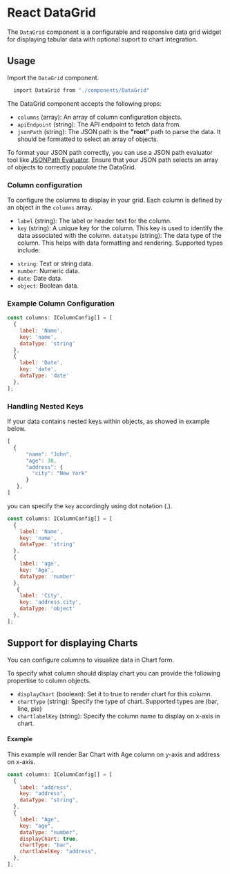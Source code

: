 
# React DataGrid

The `DataGrid` component is a configurable and responsive data grid widget for displaying tabular data with optional suport to chart integration.


## Usage

Import the `DataGrid` component.

```bash
  import DataGrid from "./components/DataGrid"
```

The DataGrid component accepts the following props:


* `columns` (array): An array of column configuration objects.
* `apiEndpoint` (string): The API endpoint to fetch data from.
* `jsonPath` (string): The JSON path is the **"root"** path to parse the data. It should be formatted to select an array of objects.

To format your JSON path correctly, you can use a JSON path evaluator tool like [JSONPath Evaluator](https://jsonpath.com/). Ensure that your JSON path selects an array of objects to correctly populate the DataGrid.


### Column configuration
To configure the columns to display in your grid. Each column is defined by an object in the `columns` array.

* `label` (string): The label or header text for the column.
* `key` (string): A unique key for the column. This key is used to identify the data associated with the column.
`datatype` (string): The data type of the column. This helps with data formatting and rendering. Supported types include:
 - `string`: Text or string data.
  - `number`: Numeric data.
  - `date`: Date data.
  - `object`: Boolean data.






### Example Column Configuration

```javascript
const columns: IColumnConfig[] = [
  {
    label: 'Name',
    key: 'name', 
    dataType: 'string'
  },
  {
    label: 'Date', 
    key: 'date', 
    dataType: 'date'
  },
];
```

###  Handling Nested Keys

If your data contains nested keys within objects, as showed in example below. 


```javascript
[
  {
      "name": "John",
      "age": 30,
      "address": {
        "city": "New York"
      }
   },
]

```


you can specify the `key` accordingly using dot notation (.).

```javascript
const columns: IColumnConfig[] = [
  {
    label: 'Name',
    key: 'name', 
    dataType: 'string'
  },
  {
    label: 'age', 
    key: 'Age', 
    dataType: 'number'
  },
   {
    label: 'City', 
    key: 'address.city', 
    dataType: 'object'
  },
];
```


## Support for displaying Charts

You can configure columns to visualize data in Chart form.

To specify what column should display chart you can provide the following propertise to column objects.

* `displayChart` (boolean): Set it to true to render chart for this column.
* `chartType` (string): Specify the type of chart. Supported types are (bar, line, pie)
* `chartlabelKey` (string): Specify the column name to display on x-axis in chart.



#### Example
This example will render Bar Chart with Age column on y-axis and address on x-axis.
```javascript
const columns: IColumnConfig[] = [
  {
    label: "address",
    key: "address",
    dataType: "string",
  },
  {
    label: "Age",
    key: "age",
    dataType: "number",
    displayChart: true,
    chartType: "bar",
    chartlabelKey: "address",
  },
];
```
